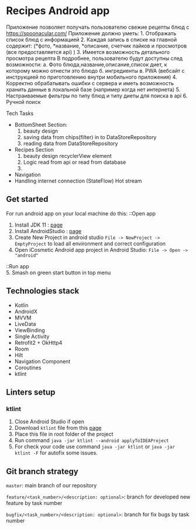 # Recipes Android app
Приложение позволяет получать пользователю свежие рецепты блюд с
https://spoonacular.com/
Приложение должно уметь:
    1. Отображать список блюд с информацией
    2. Каждая запись в списке на главной содержит:
    (*фото, *название, *описание, счетчик лайков и просмотров (все предоставляется api) )
    3. Имеется возможность детального просмотра рецепта
        В подробнее, пользователю будут доступны след возможности:
        а. Фото блюда,название,описание,список диет, к которому можно отнести это блюдо
        б. ингредиенты
        в. PWA (вебсайт с инструкцией по приготовлению внутри мобильного приложения)
    4. Корректно обрабатывать ошибки с сервера и иметь возможность хранить данные в локальной базе
    (например когда нет интернета)
    5. Настраиваемые фильтры по типу блюд и типу диеты для поиска в api
    6. Ручной поиск

Tech Tasks
* BottomSheet Section:
    1. beauty design
    2. saving data from chips(filter) in to DataStoreRepository
    3. reading data from DataStoreRepository
* Recipes Section
    1. beauty design recyclerView element
    2. Logic read from api or read from database
    3.
* Navigation
* Handling internet connection (StateFlow) Hot stream


## Get started
For run android app on your local machine do this:
::Open app  
1. Install JDK 11 : [page](https://www.oracle.com/java/technologies/javase-jdk11-downloads.html)  
2. Install AndroidStudio : [page](https://developer.android.com/studio)  
3. Create New Project in android studio `File -> NewProject -> EmptyProject` to load all environment and correct configuration  
4. Open iCosmetic Android app project in Android Studio: `File -> Open -> "android"`    

::Run app  
5. Smash on green start button in top menu

## Technologies stack

- Kotlin
- AndroidX
- MVVM
- LiveData
- ViewBinding
- Single Activity
- Retrofit2 + OkHttp4
- Room
- Hilt
- Navigation Component
- Coroutines
- ktlint

## Linters setup

### ktlint

1. Close Android Studio if open
2. Download `ktlint` file from this [page](https://github.com/pinterest/ktlint/releases)
3. Place this file in root folder of the project
4. Run command `java -jar ktlint --android applyToIDEAProject` 
5. For check your code use command `java -jar ktlint` or `java -jar ktlint -F` for autofix some issues.

## Git branch strategy

`master`: main branch of our repository

`feature/<task_number>/<description: optional>`: branch for developed new feature by task number

`bugfix/<task_number>/<description: optional>`: branch for fix bugs by task number